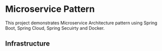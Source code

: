 # Microservice Pattern

This project demonstrates Microservice Architecture pattern using Spring Boot, Spring Cloud, Spring Secuirty and Docker.

## Infrastructure
